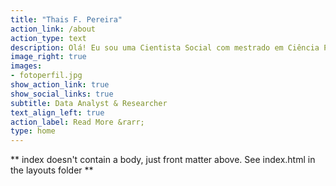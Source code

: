 ```yaml
---
title: "Thais F. Pereira"
action_link: /about
action_type: text
description: Olá! Eu sou uma Cientista Social com mestrado em Ciência Política pela Universidade de São Paulo (USP). Esse é o meu site portifólio, construído com a linguagem de programação R, pretendo usar esse espaço para publicar o meu trabalho :) 
image_right: true
images:
- fotoperfil.jpg
show_action_link: true
show_social_links: true
subtitle: Data Analyst & Researcher
text_align_left: true
action_label: Read More &rarr;
type: home
---
```


** index doesn't contain a body, just front matter above.
See index.html in the layouts folder **